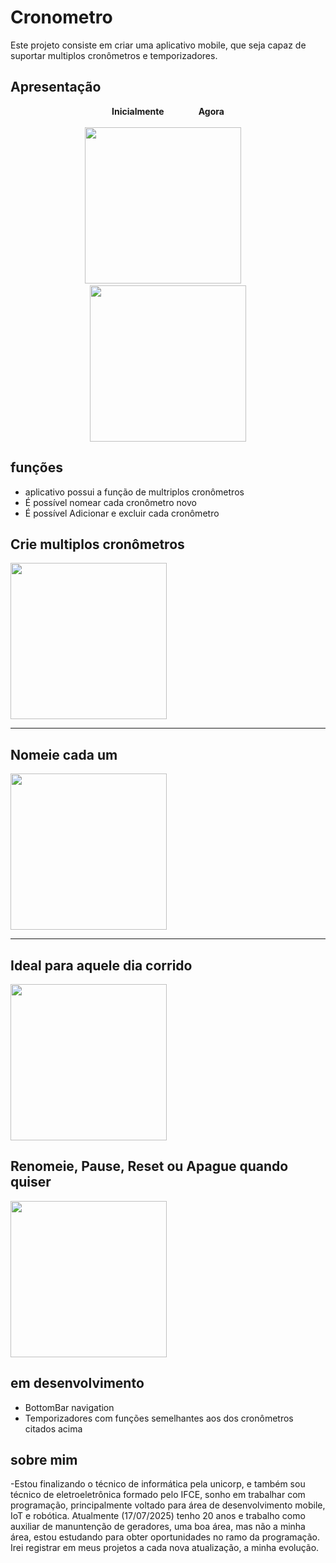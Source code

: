 # Cronometro

Este projeto consiste em criar uma aplicativo mobile, que seja capaz de suportar multiplos cronômetros e temporizadores.

## Apresentação

<p align="center">
  <strong>Inicialmente</strong> &nbsp;&nbsp;&nbsp;&nbsp;&nbsp;&nbsp;&nbsp;&nbsp;&nbsp;&nbsp;&nbsp;&nbsp;
  <strong>Agora</strong><br><br>
  <img src="app/assets/pa_antigo.png" width="250"/>
 &nbsp;&nbsp;&nbsp;
  <img src="app/assets/pa.png" width="250"/>
</p>


## funções

- aplicativo possui a função de multriplos cronômetros
- É possível nomear cada cronômetro novo
- É possível Adicionar e excluir cada cronômetro

## Crie multiplos cronômetros

<img src = "app/assets/pg.gif" width='250'>

---

## Nomeie cada um

<img src = "app/assets/pg_meio.gif" width='250'>

---

## Ideal para aquele dia corrido

<img src = "app/assets/pg_final.gif" width='250'>

## Renomeie, Pause, Reset ou Apague quando quiser

<img src = "app/assets/pg_apa.gif" width='250'>


## em desenvolvimento

- BottomBar navigation
- Temporizadores com funções semelhantes aos dos cronômetros citados acima

## sobre mim

-Estou finalizando o técnico de informática pela unicorp, e também sou técnico de eletroeletrônica formado pelo IFCE, sonho em trabalhar com programação, principalmente voltado para área de desenvolvimento mobile, IoT e robótica. Atualmente (17/07/2025) tenho 20 anos e trabalho como auxiliar de manuntenção de geradores, uma boa área, mas não a minha área, estou estudando para obter oportunidades no ramo da programação. Irei registrar em meus projetos a cada nova atualização, a minha evolução.